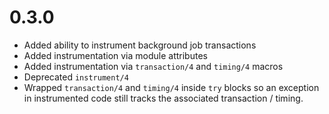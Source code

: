 # 0.3.0

* Added ability to instrument background job transactions
* Added instrumentation via module attributes
* Added instrumentation via `transaction/4` and `timing/4` macros
* Deprecated `instrument/4`
* Wrapped `transaction/4` and `timing/4` inside `try` blocks so an exception in instrumented code still tracks the associated transaction / timing.
